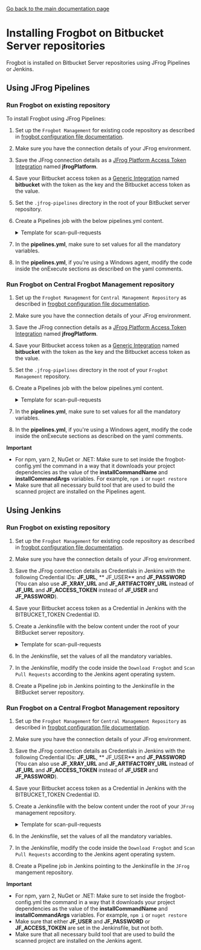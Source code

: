 [Go back to the main documentation page](../README.md)

# Installing Frogbot on Bitbucket Server repositories

Frogbot is installed on Bitbucket Server repositories using JFrog Pipelines or Jenkins.

## Using JFrog Pipelines

### Run Frogbot on existing repository

To install Frogbot using JFrog Pipelines:

1. Set up the `Frogbot Management` for existing code repository as described in [frogbot configuration file documentation](./frogbot-config.md).
2. Make sure you have the connection details of your JFrog environment.
3. Save the JFrog connection details as a [JFrog Platform Access Token Integration](https://www.jfrog.com/confluence/display/JFROG/JFrog+Platform+Access+Token+Integration)
   named **jfrogPlatform**.
4. Save your Bitbucket access token as a [Generic Integration](https://www.jfrog.com/confluence/display/JFROG/Generic+Integration) named **bitbucket** with the token as the key and the Bitbucket access token as the value.
5. Set the `.jfrog-pipelines` directory in the root of your BitBucket server repository.
6. Create a Pipelines job with the below pipelines.yml content.
    <details>
        <summary>Template for scan-pull-requests</summary>

   ```yml
    resources:
      - name: cron_trigger
        type: CronTrigger
        configuration:
          interval: '*/5 * * * *'     # Every 5 minutes
    
    
    pipelines:
      - name: Frogbot
        steps:
          - name: Frogbot_Scan
            type: Bash # For Windows runner: PowerShell
            configuration:
              integrations:
                - name: jfrogPlatform
                - name: bitbucket
              inputResources:
                - name: cron_trigger
              environmentVariables:
                
                # [Mandatory]
                # JFrog platform URL
                JF_URL: $int_jfrogPlatform_url
    
                # [Mandatory if JF_USER and JF_PASSWORD are not provided]
                # JFrog access token with 'read' permissions for Xray
                JF_ACCESS_TOKEN: $int_jfrogPlatform_accessToken
    
                # [Mandatory]
                # Bitbucket accesses token with the following permissions 
                JF_GIT_TOKEN: $int_bitbucket_token
                JF_GIT_PROVIDER: "bitbucketServer"
    
                # [Mandatory]
                # API endpoint to Bitbucket server
                JF_GIT_API_ENDPOINT: $int_bitbucket_url
    
                # [Mandatory]
                # Bitbucket project namespace
                JF_GIT_OWNER: ""
    
                # [Mandatory]
                # Bitbucket repository name
                JF_GIT_REPO: ""
    
                # Uncomment the below options if you'd like to use them.
                # NOTE: The below options are irrelevant if you are using a config file, and should be configured there.
    
                # [Mandatory only for projects which use npm, yarn 2, NuGet and .NET to download their dependencies]
                # The command that installs the project dependencies (e.g "npm i", "nuget restore" or "dotnet restore")
                # JF_INSTALL_DEPS_CMD: ""
    
                # [Optional, default: "."]
                # Relative path to the project in the git repository
                # JF_WORKING_DIR: path/to/project/dir
    
                # [Optional]
                # Xray Watches. Learn more about them here: https://www.jfrog.com/confluence/display/JFROG/Configuring+Xray+Watches
                # JF_WATCHES: <watch-1>,<watch-2>...<watch-n>
    
                # [Optional]
                # JFrog project. Learn more about it here: https://www.jfrog.com/confluence/display/JFROG/Projects
                # JF_PROJECT: <project-key>
    
                # [Optional, default: "FALSE"]
                # Displays all existing vulnerabilities, including the ones that were added by the pull request.
                # JF_INCLUDE_ALL_VULNERABILITIES: "TRUE"
    
                # [Optional, default: "TRUE"]
                # Fails the Frogbot task if any security issue is found.
                # JF_FAIL: "FALSE"
    
                # [Optional, default: "TRUE"]
                # Use Gradle Wrapper (gradlew/gradlew.bat) to run Gradle
                # JF_USE_WRAPPER: "TRUE"
                
            execution:
              onExecute:
                - curl -fLg "https://releases.jfrog.io/artifactory/frogbot/v2/[RELEASE]/getFrogbot.sh" | sh
                - ./frogbot scan-pull-requests
                # For Windows runner:
                # - iwr https://releases.jfrog.io/artifactory/frogbot/v2/[RELEASE]/frogbot-windows-amd64/frogbot.exe -OutFile .\frogbot.exe
                # - .\frogbot.exe scan-pull-requests
       ```
    
    </details>
7. In the **pipelines.yml**, make sure to set values for all the mandatory variables.
8. In the **pipelines.yml**, if you're using a Windows agent, modify the code inside the onExecute sections as described on the yaml comments.

### Run Frogbot on Central Frogbot Management repository

1. Set up the `Frogbot Management` for `Central Management Repository` as described in [frogbot configuration file documentation](./frogbot-config.md).
2. Make sure you have the connection details of your JFrog environment.
3. Save the JFrog connection details as a [JFrog Platform Access Token Integration](https://www.jfrog.com/confluence/display/JFROG/JFrog+Platform+Access+Token+Integration)
   named **jfrogPlatform**.
4. Save your Bitbucket access token as a [Generic Integration](https://www.jfrog.com/confluence/display/JFROG/Generic+Integration) named **bitbucket** with the token as the key and the Bitbucket access token as the value.
5. Set the `.jfrog-pipelines` directory in the root of your `Frogbot Management` repository.
6. Create a Pipelines job with the below pipelines.yml content.
    <details>
        <summary>Template for scan-pull-requests</summary>

   ```yml
    resources:
      - name: cron_trigger
        type: CronTrigger
        configuration:
          interval: '*/5 * * * *'     # Every 5 minutes
    
    
    pipelines:
      - name: Frogbot
        steps:
          - name: Frogbot_Scan
            type: Bash # For Windows runner: PowerShell
            configuration:
              integrations:
                - name: jfrogPlatform
                - name: bitbucket
              inputResources:
                - name: cron_trigger
              environmentVariables:
                
                # [Mandatory]
                # JFrog platform URL
                JF_URL: $int_jfrogPlatform_url
    
                # [Mandatory if JF_USER and JF_PASSWORD are not provided]
                # JFrog access token with 'read' permissions for Xray
                JF_ACCESS_TOKEN: $int_jfrogPlatform_accessToken
    
                # [Mandatory]
                # Bitbucket accesses token with the following permissions 
                JF_GIT_TOKEN: $int_bitbucket_token
                JF_GIT_PROVIDER: "bitbucketServer"
    
                # [Mandatory]
                # API endpoint to Bitbucket server
                JF_GIT_API_ENDPOINT: $int_bitbucket_url
    
                # [Mandatory]
                # Bitbucket project namespace
                JF_GIT_OWNER: ""
    
                # [Mandatory]
                # Bitbucket repository name
                JF_GIT_REPO: ""
    
                # Uncomment the below options if you'd like to use them.
                # NOTE: The below options are irrelevant if you are using a config file, and should be configured there.
    
                # [Mandatory only for projects which use npm, yarn 2, NuGet and .NET to download their dependencies]
                # The command that installs the project dependencies (e.g "npm i", "nuget restore" or "dotnet restore")
                # JF_INSTALL_DEPS_CMD: ""
    
                # [Optional, default: "."]
                # Relative path to the project in the git repository
                # JF_WORKING_DIR: path/to/project/dir
    
                # [Optional]
                # Xray Watches. Learn more about them here: https://www.jfrog.com/confluence/display/JFROG/Configuring+Xray+Watches
                # JF_WATCHES: <watch-1>,<watch-2>...<watch-n>
    
                # [Optional]
                # JFrog project. Learn more about it here: https://www.jfrog.com/confluence/display/JFROG/Projects
                # JF_PROJECT: <project-key>
    
                # [Optional, default: "FALSE"]
                # Displays all existing vulnerabilities, including the ones that were added by the pull request.
                # JF_INCLUDE_ALL_VULNERABILITIES: "TRUE"
    
                # [Optional, default: "TRUE"]
                # Fails the Frogbot task if any security issue is found.
                # JF_FAIL: "FALSE"
    
                # [Optional, default: "TRUE"]
                # Use Gradle Wrapper (gradlew/gradlew.bat) to run Gradle
                # JF_USE_WRAPPER: "TRUE"
                
            execution:
              onExecute:
                - curl -fLg "https://releases.jfrog.io/artifactory/frogbot/v2/[RELEASE]/getFrogbot.sh" | sh
                - ./frogbot scan-pull-requests
                # For Windows runner:
                # - iwr https://releases.jfrog.io/artifactory/frogbot/v2/[RELEASE]/frogbot-windows-amd64/frogbot.exe -OutFile .\frogbot.exe
                # - .\frogbot.exe scan-pull-requests
       ```
    
    </details>
7. In the **pipelines.yml**, make sure to set values for all the mandatory variables.
8. In the **pipelines.yml**, if you're using a Windows agent, modify the code inside the onExecute sections as described on the yaml comments.

**Important**

- For npm, yarn 2, NuGet or .NET: Make sure to set inside the frogbot-config.yml the command in a way that it downloads your project dependencies as the value of the **installCommandName** and **installCommandArgs** variables. For example, `npm i`
  or `nuget restore`
- Make sure that all necessary build tool that are used to build the scanned project are installed on the Pipelines agent.

## Using Jenkins

### Run Frogbot on existing repository

1. Set up the `Frogbot Management` for existing code repository as described in [frogbot configuration file documentation](./frogbot-config.md).
2. Make sure you have the connection details of your JFrog environment.
3. Save the JFrog connection details as Credentials in Jenkins with the following Credential IDs: **JF_URL**, **
   JF_USER** and **JF_PASSWORD** (You can also use **JF_XRAY_URL** and **JF_ARTIFACTORY_URL** instead of  **JF_URL**
   and **JF_ACCESS_TOKEN** instead of **JF_USER** and **JF_PASSWORD**).
4. Save your Bitbucket access token as a Credential in Jenkins with the BITBUCKET_TOKEN Credential ID.
5. Create a Jenkinsfile with the below content under the root of your BitBucket server repository.

   <details>
      <summary>Template for scan-pull-requests</summary>

    ```groovy
    // Run the job every 5 minutes 
    CRON_SETTINGS = '''*/5 * * * *'''
    
    pipeline {
        agent any
    
        triggers {
            cron(CRON_SETTINGS)
        }
    
        environment {
            
            // [Mandatory]
            // JFrog platform URL (This functionality requires version 3.29.0 or above of Xray)
            JF_URL= credentials("JF_URL")
    
            // [Mandatory if JF_ACCESS_TOKEN is not provided]
            // JFrog user and password with 'read' permissions for Xray
            JF_USER= credentials("JF_USER")
            JF_PASSWORD= credentials("JF_PASSWORD")
    
            // [Mandatory]
            // Bitbucket accesses token with the following permissions 
            JF_GIT_TOKEN= credentials("BITBUCKET_TOKEN")
            JF_GIT_PROVIDER= "bitbucketServer"
    
            // [Mandatory]
            // Bitbucket project namespace
            JF_GIT_OWNER= ""
    
            // [Mandatory]
            // Bitbucket repository name
            JF_GIT_REPO= ""
    
            // [Mandatory]
            // API endpoint to Bitbucket server
            JF_GIT_API_ENDPOINT= ""
    
            // Uncomment the below options if you'd like to use them.
            // NOTE: The below options are irrelevant if you are using a config file, and should be configured there.
    
            // [Mandatory only for projects which use npm, yarn 2, NuGet and .NET to download their dependencies]
            // The command that installs the project dependencies (e.g "npm i", "nuget restore" or "dotnet restore")
            // JF_INSTALL_DEPS_CMD= ""
            
            // [Mandatory if JF_USER and JF_PASSWORD are not provided]
            // JFrog access token with 'read' permissions for Xray
            // JF_ACCESS_TOKEN= credentials("JF_ACCESS_TOKEN")
    
            // [Optional, default: "."]
            // Relative path to the project in the git repository
            // JF_WORKING_DIR= path/to/project/dir
    
            // [Optional]
            // Xray Watches. Learn more about them here: https://www.jfrog.com/confluence/display/JFROG/Configuring+Xray+Watches
            // JF_WATCHES= <watch-1>,<watch-2>...<watch-n>
    
            // [Optional]
            // JFrog project. Learn more about it here: https://www.jfrog.com/confluence/display/JFROG/Projects
            // JF_PROJECT= <project-key>
    
            // [Optional, default: "FALSE"]
            // Displays all existing vulnerabilities, including the ones that were added by the pull request.
            // JF_INCLUDE_ALL_VULNERABILITIES= "TRUE"
    
            // [Optional, default: "TRUE"]
            // Fails the Frogbot task if any security issue is found.
            // JF_FAIL= "FALSE"
    
            // [Optional, default: "TRUE"]
            // Use Gradle Wrapper (gradlew/gradlew.bat) to run Gradle
            // JF_USE_WRAPPER: "TRUE"
        }
    
        stages {
            stage('Download Frogbot') {
                steps {
                    // For Linux / MacOS runner:
                    sh """ curl -fLg "https://releases.jfrog.io/artifactory/frogbot/v2/[RELEASE]/getFrogbot.sh" | sh"""
    
                    // For Windows runner:
                    // powershell """iwr https://releases.jfrog.io/artifactory/frogbot/v2/[RELEASE]/frogbot-windows-amd64/frogbot.exe -OutFile .\frogbot.exe"""
                }
            }
    
            stage('Scan Pull Requests') {
                steps {
                    sh "./frogbot scan-pull-requests"
    
                    // For Windows runner:
                    // powershell """.\frogbot.exe scan-pull-requests"""
                }
            }
        }
    }
    ```
   </details>

6. In the Jenkinsfile, set the values of all the mandatory variables.
7. In the Jenkinsfile, modify the code inside the `Download Frogbot` and `Scan Pull Requests` according to the Jenkins agent operating system.
8. Create a Pipeline job in Jenkins pointing to the Jenkinsfile in the BitBucket server repository.

### Run Frogbot on a Central Frogbot Management repository

1. Set up the `Frogbot Management` for `Central Management Repository` as described in [frogbot configuration file documentation](./frogbot-config.md).
2. Make sure you have the connection details of your JFrog environment.
3. Save the JFrog connection details as Credentials in Jenkins with the following Credential IDs: **JF_URL**, **
   JF_USER** and **JF_PASSWORD** (You can also use **JF_XRAY_URL** and **JF_ARTIFACTORY_URL** instead of  **JF_URL**
   and **JF_ACCESS_TOKEN** instead of **JF_USER** and **JF_PASSWORD**).
4. Save your Bitbucket access token as a Credential in Jenkins with the BITBUCKET_TOKEN Credential ID.
5. Create a Jenkinsfile with the below content under the root of your `JFrog` management repository.

   <details>
      <summary>Template for scan-pull-requests</summary>

    ```groovy
    // Run the job every 5 minutes 
    CRON_SETTINGS = '''*/5 * * * *'''
    
    pipeline {
        agent any
    
        triggers {
            cron(CRON_SETTINGS)
        }
    
        environment {
            
            // [Mandatory]
            // JFrog platform URL (This functionality requires version 3.29.0 or above of Xray)
            JF_URL= credentials("JF_URL")
    
            // [Mandatory if JF_ACCESS_TOKEN is not provided]
            // JFrog user and password with 'read' permissions for Xray
            JF_USER= credentials("JF_USER")
            JF_PASSWORD= credentials("JF_PASSWORD")
    
            // [Mandatory]
            // Bitbucket accesses token with the following permissions 
            JF_GIT_TOKEN= credentials("BITBUCKET_TOKEN")
            JF_GIT_PROVIDER= "bitbucketServer"
    
            // [Mandatory]
            // Bitbucket project namespace
            JF_GIT_OWNER= ""
    
            // [Mandatory]
            // Bitbucket repository name
            JF_GIT_REPO= ""
    
            // [Mandatory]
            // API endpoint to Bitbucket server
            JF_GIT_API_ENDPOINT= ""
    
            // Uncomment the below options if you'd like to use them.
            // NOTE: The below options are irrelevant if you are using a config file, and should be configured there.
    
            // [Mandatory only for projects which use npm, yarn 2, NuGet and .NET to download their dependencies]
            // The command that installs the project dependencies (e.g "npm i", "nuget restore" or "dotnet restore")
            // JF_INSTALL_DEPS_CMD= ""
            
            // [Mandatory if JF_USER and JF_PASSWORD are not provided]
            // JFrog access token with 'read' permissions for Xray
            // JF_ACCESS_TOKEN= credentials("JF_ACCESS_TOKEN")
    
            // [Optional, default: "."]
            // Relative path to the project in the git repository
            // JF_WORKING_DIR= path/to/project/dir
    
            // [Optional]
            // Xray Watches. Learn more about them here: https://www.jfrog.com/confluence/display/JFROG/Configuring+Xray+Watches
            // JF_WATCHES= <watch-1>,<watch-2>...<watch-n>
    
            // [Optional]
            // JFrog project. Learn more about it here: https://www.jfrog.com/confluence/display/JFROG/Projects
            // JF_PROJECT= <project-key>
    
            // [Optional, default: "FALSE"]
            // Displays all existing vulnerabilities, including the ones that were added by the pull request.
            // JF_INCLUDE_ALL_VULNERABILITIES= "TRUE"
    
            // [Optional, default: "TRUE"]
            // Fails the Frogbot task if any security issue is found.
            // JF_FAIL= "FALSE"
    
            // [Optional, default: "TRUE"]
            // Use Gradle Wrapper (gradlew/gradlew.bat) to run Gradle
            // JF_USE_WRAPPER: "TRUE"
        }
    
        stages {
            stage('Download Frogbot') {
                steps {
                    // For Linux / MacOS runner:
                    sh """ curl -fLg "https://releases.jfrog.io/artifactory/frogbot/v2/[RELEASE]/getFrogbot.sh" | sh"""
    
                    // For Windows runner:
                    // powershell """iwr https://releases.jfrog.io/artifactory/frogbot/v2/[RELEASE]/frogbot-windows-amd64/frogbot.exe -OutFile .\frogbot.exe"""
                }
            }
    
            stage('Scan Pull Requests') {
                steps {
                    sh "./frogbot scan-pull-requests"
    
                    // For Windows runner:
                    // powershell """.\frogbot.exe scan-pull-requests"""
                }
            }
        }
    }
    ```
   </details>

6. In the Jenkinsfile, set the values of all the mandatory variables.
7. In the Jenkinsfile, modify the code inside the `Download Frogbot` and `Scan Pull Requests` according to the Jenkins agent operating system.
8. Create a Pipeline job in Jenkins pointing to the Jenkinsfile in the `JFrog` mangement repository.

**Important**

- For npm, yarn 2, NuGet or .NET: Make sure to set inside the frogbot-config.yml the command in a way that it downloads your project dependencies as the value of the **installCommandName** and **installCommandArgs** variables. For example, `npm i`
  or `nuget restore`
- Make sure that either **JF_USER** and **JF_PASSWORD** or **JF_ACCESS_TOKEN** are set in the Jenkinsfile, but not both.
- Make sure that all necessary build tool that are used to build the scanned project are installed on the Jenkins agent.

